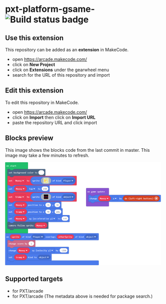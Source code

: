 # pxt-platform-gsame- ![Build status badge](https://github.com/mo1156/pxt-platform-gsame-/workflows/MakeCode/badge.svg)



## Use this extension

This repository can be added as an **extension** in MakeCode.

* open https://arcade.makecode.com/
* click on **New Project**
* click on **Extensions** under the gearwheel menu
* search for the URL of this repository and import

## Edit this extension

To edit this repository in MakeCode.

* open https://arcade.makecode.com/
* click on **Import** then click on **Import URL**
* paste the repository URL and click import

## Blocks preview

This image shows the blocks code from the last commit in master.
This image may take a few minutes to refresh.

![A rendered view of the blocks](https://github.com/mo1156/pxt-platform-gsame-/raw/master/.makecode/blocks.png)

## Supported targets

* for PXT/arcade
* for PXT/arcade
(The metadata above is needed for package search.)

